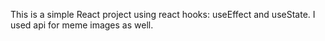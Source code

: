 This is a simple React project using react hooks: useEffect and useState. I used api for meme images as well.
